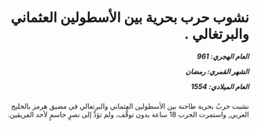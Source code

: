 <h1 dir="rtl">نشوب حرب بحرية بين الأسطولين العثماني والبرتغالي .</h1>

<h5 dir="rtl">العام الهجري:  961

الشهر القمري: رمضان

العام الميلادي: 1554</h5>

<p dir="rtl">نشبت حربٌ بحرية طاحنة بين الأسطولين العثماني والبرتغالي في مضيق هرمز بالخليج العربي, واستمرت الحرب 18 ساعة بدون توقُّف، ولم تؤدِّ إلى نصرٍ حاسمٍ لأحد الفريقين.</p></br>
